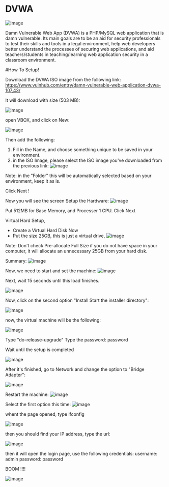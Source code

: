 # DVWA

![image](https://github.com/samerkhateeb/DVWA/assets/55295850/5b39b541-4848-4187-ac4f-caaac8525cd3)

Damn Vulnerable Web App (DVWA) is a PHP/MySQL web application that is damn vulnerable. Its main goals are to be an aid for security professionals to test their skills and tools in a legal environment, help web developers better understand the processes of securing web applications, and aid teachers/students in teaching/learning web application security in a classroom environment.

#How To Setup!

Download the DVWA ISO image from the following link:
https://www.vulnhub.com/entry/damn-vulnerable-web-application-dvwa-107,43/

It will download with size (503 MB):

![image](https://github.com/samerkhateeb/DVWA/assets/55295850/ec74fb18-1f4a-46cc-990c-9c7b37b61d6f)

open VBOX, and click on New:

![image](https://github.com/samerkhateeb/DVWA/assets/55295850/08f752ce-921f-45c7-93d0-5acb90ca50e5)

Then add the following:
1. Fill in the Name, and choose something unique to be saved in your environment.
2. in the ISO Image, please select the ISO image you've downloaded from the previous link:
![image](https://github.com/samerkhateeb/DVWA/assets/55295850/86874818-4538-4d92-b3e2-23bdb82b6811)


Note: in the "Folder" this will be automatically selected based on your environment, keep it as is.

Click Next !

Now you will see the screen Setup the Hardware:
![image](https://github.com/samerkhateeb/DVWA/assets/55295850/5a6aff77-f45d-423c-b0b3-c222a567c39a)

Put 512MB for Base Memory, and Processer 1 CPU.
Click Next

Virtual Hard Setup,
- Create a Virtual Hard Disk Now
- Put the size  25GB, this is just a virtual drive,
![image](https://github.com/samerkhateeb/DVWA/assets/55295850/744e21cb-bac5-41f7-adb9-baceb787fe58)

Note: Don't check Pre-allocate Full Size if you do not have space in your computer, it will allocate an unnecessary 25GB from your hard disk.

Summary:
![image](https://github.com/samerkhateeb/DVWA/assets/55295850/cd1301c7-6c1c-499e-97db-86a469b67187)

Now, we need to start and set the machine:
![image](https://github.com/samerkhateeb/DVWA/assets/55295850/286f6333-a10e-4fa7-a327-22b80ea72c0c)

Next, wait 15 seconds until this load finishes.

![image](https://github.com/samerkhateeb/DVWA/assets/55295850/b84a39ba-dff0-493b-b5bf-7b0f5da1c75a)


Now, click on the second option "Install Start the installer directory":

![image](https://github.com/samerkhateeb/DVWA/assets/55295850/566fb05a-6611-492f-aefd-fb34d958d253)

now, the virtual machine will be the following:

![image](https://github.com/samerkhateeb/DVWA/assets/55295850/68d806d1-7ced-4c0c-aed2-da44b4a4583e)

Type "do-release-upgrade"
Type the password: password

Wait until the setup is completed


![image](https://github.com/samerkhateeb/DVWA/assets/55295850/20ae1db1-d4d3-4b46-bc45-2ca38a7af71b)


After it's finished, go to Network and change the option to "Bridge Adapter":

![image](https://github.com/samerkhateeb/DVWA/assets/55295850/a349d6ba-b219-4f11-b5a3-350118935c43)


Restart the machine:
![image](https://github.com/samerkhateeb/DVWA/assets/55295850/3f5a7aa3-1bf8-4af0-af79-98e681262b90)


Select the first option this  time:
![image](https://github.com/samerkhateeb/DVWA/assets/55295850/b3580a53-da27-494f-84c2-37b953a44480)

whent the page opened, type ifconfig

![image](https://github.com/samerkhateeb/DVWA/assets/55295850/8c5b6fb1-4d38-49dd-b695-57bfb8e819ab)


then you should find your IP address, type the url:

![image](https://github.com/samerkhateeb/DVWA/assets/55295850/ab46109e-d3cf-44c0-b962-ddaaad2cd629)


then it will open the login page,
use the following credentials:
username: admin
password: password

BOOM !!!!

![image](https://github.com/samerkhateeb/DVWA/assets/55295850/de5c42d7-50e3-4254-8678-a7b80bef6077)





